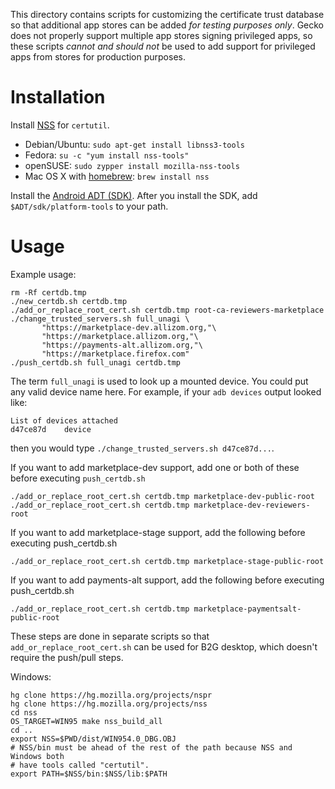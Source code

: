 This directory contains scripts for customizing the certificate trust database
so that additional app stores can be added *for testing purposes only*. Gecko
does not properly support multiple app stores signing privileged apps, so these
scripts *cannot and should not* be used to add support for privileged apps from
stores for production purposes.

# Installation

Install [NSS](https://developer.mozilla.org/en-US/docs/Mozilla/Projects/NSS)
for `certutil`.

* Debian/Ubuntu: `sudo apt-get install libnss3-tools`
* Fedora: `su -c "yum install nss-tools"`
* openSUSE: `sudo zypper install mozilla-nss-tools`
* Mac OS X with [homebrew](http://brew.sh/): `brew install nss`

Install the [Android ADT (SDK)](http://developer.android.com/sdk/index.html).
After you install the SDK, add `$ADT/sdk/platform-tools` to your path.

# Usage

Example usage:

    rm -Rf certdb.tmp
    ./new_certdb.sh certdb.tmp
    ./add_or_replace_root_cert.sh certdb.tmp root-ca-reviewers-marketplace
    ./change_trusted_servers.sh full_unagi \
           "https://marketplace-dev.allizom.org,"\
           "https://marketplace.allizom.org,"\
           "https://payments-alt.allizom.org,"\
           "https://marketplace.firefox.com"
    ./push_certdb.sh full_unagi certdb.tmp

The term `full_unagi` is used to look up a mounted device. You could put any
valid device name here. For example, if your `adb devices` output looked like:

    List of devices attached
    d47ce87d	device

then you would type `./change_trusted_servers.sh d47ce87d...`.

If you want to add marketplace-dev support, add one or both of these before
executing `push_certdb.sh`

    ./add_or_replace_root_cert.sh certdb.tmp marketplace-dev-public-root
    ./add_or_replace_root_cert.sh certdb.tmp marketplace-dev-reviewers-root

If you want to add marketplace-stage support, add the following before executing push_certdb.sh

    ./add_or_replace_root_cert.sh certdb.tmp marketplace-stage-public-root

If you want to add payments-alt support, add the following before executing push_certdb.sh

    ./add_or_replace_root_cert.sh certdb.tmp marketplace-paymentsalt-public-root

These steps are done in separate scripts so that `add_or_replace_root_cert.sh`
can be used for B2G desktop, which doesn't require the push/pull steps.


Windows:

    hg clone https://hg.mozilla.org/projects/nspr
    hg clone https://hg.mozilla.org/projects/nss
    cd nss
    OS_TARGET=WIN95 make nss_build_all
    cd ..
    export NSS=$PWD/dist/WIN954.0_DBG.OBJ
    # NSS/bin must be ahead of the rest of the path because NSS and Windows both
    # have tools called "certutil".
    export PATH=$NSS/bin:$NSS/lib:$PATH

